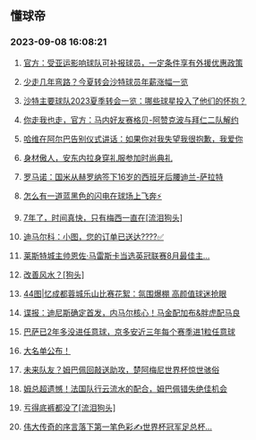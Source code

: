 ## 懂球帝 
### 2023-09-08 16:08:21

1. [官方：受亚运影响球队可补报球员，一定条件享有外援优惠政策](https://www.dongqiudi.com/article/3702755)

2. [少走几年弯路？今夏转会沙特球员年薪涨幅一览](https://n.dongqiudi.com/webapp/tops.html?id=3702610)

3. [沙特主要球队2023夏季转会一览：哪些球星投入了他们的怀抱？](https://n.dongqiudi.com/webapp/tops.html?id=3702595)

4. [你走我也走，官方：马内好友赛格贝-阿赞克波与拜仁二队解约](https://www.dongqiudi.com/article/3703040)

5. [哈维在阿尔巴告别仪式讲话：如果你对我失望我很抱歉，我爱你](https://www.dongqiudi.com/article/3703039)

6. [身材傲人，安东内拉身穿礼服参加时尚典礼](https://www.dongqiudi.com/article/3703036)

7. [罗马诺：国米从赫罗纳签下16岁的西班牙后腰迪兰-萨拉特](https://www.dongqiudi.com/article/3703033)

8. [怎么有一道蓝黑色的闪电在球场上飞奔⚡️](https://n.dongqiudi.com/webapp/tops.html?id=3703031)

9. [7年了，时间真快，只有梅西一直在[流泪狗头]](https://www.dongqiudi.com/article/3703030)

10. [迪马尔科：小图，您的订单已送达????✅](https://n.dongqiudi.com/webapp/tops.html?id=3703028)

11. [莱斯特城主帅恩佐·马雷斯卡当选英冠联赛8月最佳主...](https://n.dongqiudi.com/webapp/tops.html?id=3703027)

12. [改善风水？[狗头]](https://www.dongqiudi.com/article/3703026)

13. [44图|忆成都蓉城乐山比赛花絮：氛围爆棚 高颜值球迷抢眼](https://www.dongqiudi.com/article/3703025)

14. [谍报：迪尼斯确定首发，内马尔核心！马金配加布&胖虎配马良](https://www.dongqiudi.com/article/3702813)

15. [巴萨已2年多没进任意球，京多安近三年每个赛季进1粒任意球](https://www.dongqiudi.com/article/3703018)

16. [大名单公布！](https://n.dongqiudi.com/webapp/tops.html?id=3703015)

17. [未来队友？姆巴佩回敲送助攻，楚阿梅尼世界杯惊世骇俗](https://www.dongqiudi.com/article/3703013)

18. [姆总超遗憾！法国队行云流水的配合，姆巴佩错失绝佳机会](https://www.dongqiudi.com/article/3703010)

19. [亏得底裤都没了[流泪狗头]](https://www.dongqiudi.com/article/3703005)

20. [伟大传奇的序言落下第一笔色彩✍️世界杯冠军足总杯...](https://n.dongqiudi.com/webapp/tops.html?id=3703004)

